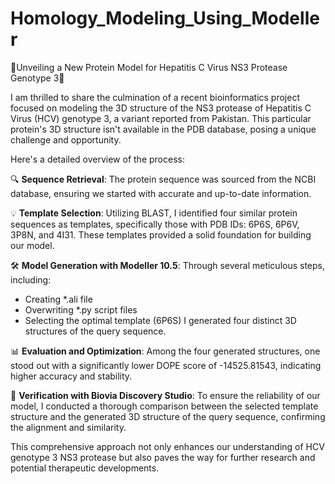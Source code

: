 # Homology_Modeling_Using_Modeller
🌟Unveiling a New Protein Model for Hepatitis C Virus NS3 Protease Genotype 3🦠

I am thrilled to share the culmination of a recent bioinformatics project focused on modeling the 3D structure of the NS3 protease of Hepatitis C Virus (HCV) genotype 3, a variant reported from Pakistan. This particular protein's 3D structure isn't available in the PDB database, posing a unique challenge and opportunity.

Here's a detailed overview of the process:

🔍 **Sequence Retrieval**: The protein sequence was sourced from the NCBI database, ensuring we started with accurate and up-to-date information.

💡 **Template Selection**: Utilizing BLAST, I identified four similar protein sequences as templates, specifically those with PDB IDs: 6P6S, 6P6V, 3P8N, and 4I31. These templates provided a solid foundation for building our model.

🛠️ **Model Generation with Modeller 10.5**: Through several meticulous steps, including:
- Creating *.ali file
- Overwriting *.py script files
- Selecting the optimal template (6P6S)
I generated four distinct 3D structures of the query sequence.

📊 **Evaluation and Optimization**: Among the four generated structures, one stood out with a significantly lower DOPE score of -14525.81543, indicating higher accuracy and stability.

🔬 **Verification with Biovia Discovery Studio**: To ensure the reliability of our model, I conducted a thorough comparison between the selected template structure and the generated 3D structure of the query sequence, confirming the alignment and similarity.

This comprehensive approach not only enhances our understanding of HCV genotype 3 NS3 protease but also paves the way for further research and potential therapeutic developments.
